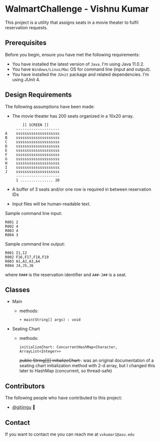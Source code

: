 # WalmartChallenge - Vishnu Kumar

This project is a utility that assigns seats in a movie theater to fulfil reservation requests.
## Prerequisites

Before you begin, ensure you have met the following requirements:
* You have installed the latest version of `Java`. I'm using Java 11.0.2.
* You have `Windows/Linux/Mac` OS for command line (input and output).
* You have installed the `JUnit` package and related dependencies. I'm using JUnit 4. 

## Design Requirements

The following assumptions have been made:

* The movie theater has 200 seats organized in a 10x20 array.
````
        [[ SCREEN ]]
     --------------------
A    ssssssssssssssssssss 
B    ssssssssssssssssssss 
C    ssssssssssssssssssss 
D    ssssssssssssssssssss 
E    ssssssssssssssssssss 
F    ssssssssssssssssssss 
G    ssssssssssssssssssss 
H    ssssssssssssssssssss 
I    ssssssssssssssssssss 
J    ssssssssssssssssssss 
     --------------------
     1 ............... 20
````
* A buffer of 3 seats and/or one row is required in between reservation IDs
 
* Input files will be human-readable text. 

Sample command line input:
```
R001 2 
R002 4 
R003 4 
R004 3
```

Sample command line output:
```
R001 I1,I2
R002 F16,F17,F18,F19 
R003 A1,A2,A3,A4 
R004 J4,J5,J6
```

where `R###` is the reservation identifier and `A##-J##` is a seat.

## Classes
* Main
    * methods:
    
        `+ main(String[] args) : void`
        
* Seating Chart
    * methods:
    
       `initializeChart: ConcurrentHashMap<Character, ArrayList<Integer>>`
        
        <strike> public String[][] initializeChart </strike> : was an original documentation of a seating chart initialization method with 2-d array, 
        but I changed this later to HashMap (concurrent, so thread-safe)

## Contributors
The following people who have contributed to this project:

* [@gitjingu](https://github.com/gitjingu) 📖

## Contact

If you want to contact me you can reach me at `vvkumar1@asu.edu`